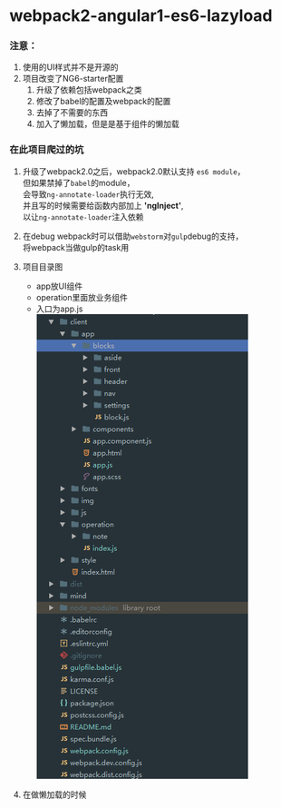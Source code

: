 # webpack2-angular1-es6-lazyload

### 注意：
  1. 使用的UI样式并不是开源的
  2. 项目改变了NG6-starter配置
      1. 升级了依赖包括webpack之类
      2. 修改了babel的配置及webpack的配置
      3. 去掉了不需要的东西
      4. 加入了懒加载，但是是基于组件的懒加载

### 在此项目爬过的坑
  1. 升级了webpack2.0之后，webpack2.0默认支持 ``es6 module``，  
     但如果禁掉了``babel``的module，  
     会导致``ng-annotate-loader``执行无效,  
     并且写的时候需要给函数内部加上 **'ngInject'**,  
     以让``ng-annotate-loader``注入依赖
  
  2. 在debug webpack时可以借助``webstorm``对``gulp``debug的支持，  
    将webpack当做gulp的task用
    
  3. 项目目录图
        * app放UI组件
        * operation里面放业务组件
        * 入口为app.js  
        ![项目目录](mind/20170324104441.png)
        
  4. 在做懒加载的时候